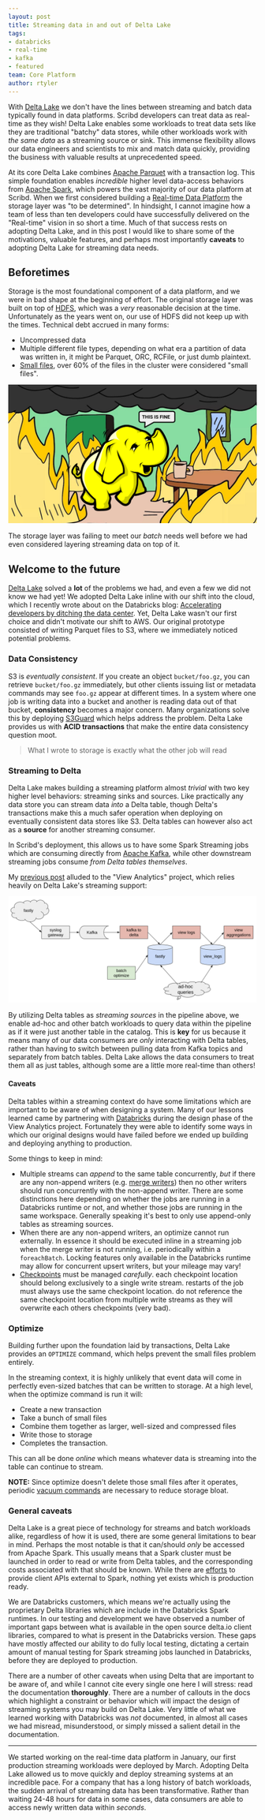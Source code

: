 ```yaml
---
layout: post
title: Streaming data in and out of Delta Lake
tags:
- databricks
- real-time
- kafka
- featured
team: Core Platform
author: rtyler
---
```



With [Delta Lake](https://delta.io) we don't have the lines between
streaming and batch data typically found in data platforms.  Scribd
developers can treat data as real-time as they wish! Delta Lake enables some
workloads to treat data sets like they are traditional "batchy" data stores,
while other workloads work with _the same data_ as a streaming source or sink.
This immense flexibility allows our data engineers and scientists to mix and
match data quickly, providing the business with valuable results at
unprecedented speed.

At its core Delta Lake combines [Apache Parquet](https://parquet.apache.org/) with a transaction log. This simple
foundation enables _incredible_ higher level data-access behaviors from [Apache Spark](https://spark.apache.org), which powers the vast majority of our data platform at Scribd.
When we first considered building a
[Real-time Data Platform](/blog/2019/real-time-data-platform.html)
the storage layer was "to be determined". In hindsight, I cannot imagine how a
team of less than ten developers could have successfully delivered on the
"Real-time" vision in so short a time. Much of that success rests on adopting
Delta Lake, and in this post I would like to share some of the motivations,
valuable features, and perhaps most importantly **caveats** to adopting Delta
Lake for streaming data needs.


## Beforetimes

Storage is the most foundational component of a data platform, and we were in
bad shape at the beginning of effort. The original storage layer was built on top
of [HDFS](https://en.wikipedia.org/wiki/HDFS), which was a _very_ reasonable decision at the time. Unfortunately as the years
went on, our use of HDFS did not keep up with the times. Technical debt accrued in many forms:

* Uncompressed data
* Multiple different file types, depending on what era a partition of data was written in, it might be Parquet, ORC, RCFile, or just dumb plaintext.
* [Small files](https://www.quora.com/What-is-the-small-file-problem-in-Hadoop?share=1), over 60% of the files in the cluster were considered "small files".


![HDFS is fine](/post-images/2020-06-delta-lake/this-is-fine.png)


The storage layer was failing to meet our _batch_ needs well before we had even
considered layering streaming data on top of it.


## Welcome to the future

[Delta Lake](https://delta.io) solved a **lot** of the problems we had, and
even a few we did not know we had yet! We adopted Delta Lake inline with our shift into the cloud, which I recently wrote about on the Databricks blog:
[Accelerating developers by ditching the data center](https://databricks.com/blog/2020/06/10/accelerating-developers-by-ditching-the-data-center.html).
Yet, Delta Lake wasn't our first choice and didn't motivate our shift to AWS.
Our original prototype consisted of writing Parquet files to S3, where we
immediately noticed potential problems.

### Data Consistency

S3 is _eventually consistent_. If you create an object `bucket/foo.gz`, you can
retrieve `bucket/foo.gz` immediately, but other clients issuing list or
metadata commands may see `foo.gz` appear at different times. In a system where
one job is writing data into a bucket and another is reading data out of that
bucket, **consistency** becomes a major concern. Many organizations solve this
by deploying
[S3Guard](https://hadoop.apache.org/docs/r3.1.1/hadoop-aws/tools/hadoop-aws/s3guard.html)
which helps address the problem. Delta Lake provides us with **ACID transactions**
that make the entire data consistency question moot.

> What I wrote to storage is exactly what the other job will read

### Streaming to Delta

Delta Lake makes building a streaming platform almost _trivial_ with two key
higher level behaviors: streaming sinks and sources. Like practically any data
store you can stream data _into_ a Delta table, though Delta's transactions
make this a much safer operation when deploying on eventually consistent data
stores like S3. Delta tables can however also act as a **source** for another streaming consumer.

In Scribd's deployment, this allows us to have some Spark Streaming jobs which
are consuming directly from [Apache Kafka](https://kafka.apache.org), while
other downstream streaming jobs consume _from Delta tables themselves_.

My [previous post](/blog/2020/shipping-rust-to-production.html) alluded to the "View Analytics" project, which relies heavily on Delta Lake's streaming support:

![View Analytics data pipeline](/post-images/2020-06-delta-lake/view-analytics.png)


By utilizing Delta tables as _streaming sources_ in the pipeline above, we
enable ad-hoc and other batch workloads to query data within the pipeline as if
it were just another table in the catalog. This is **key** for us because it
means many of our data consumers are _only_ interacting with Delta tables,
rather than having to switch between pulling data from Kafka topics and
separately from batch tables. Delta Lake allows the data consumers to treat
them all as just tables, although some are a little more real-time than others!

#### Caveats

Delta tables within a streaming context do have some limitations which are
important to be aware of when designing a system. Many of our lessons learned
came by partnering with [Databricks](https://databricks.com) during the design
phase of the View Analytics project. Fortunately they were able to identify
some ways in which our original designs would have failed before we ended up
building and deploying anything to production.

Some things to keep in mind:

* Multiple streams can _append_ to the same table concurrently, *but* if there
  are any non-append writers (e.g. [merge writers](https://docs.delta.io/latest/delta-update.html)) then no other
  writers should run concurrently with the non-append writer. There are some distinctions here depending on whether the jobs are running in a Databricks runtime or not, and whether those jobs are running in the same workspace. Generally speaking it's best to only use append-only tables as streaming sources.
* When there are any non-append writers, an optimize cannot run externally. In essence it should be executed inline in a streaming job when the merge writer is not running, i.e. periodically within a `foreachBatch`. Locking features only available in the Databricks runtime may allow for concurrent upsert writers, but your mileage may vary!
* [Checkpoints](https://spark.apache.org/docs/latest/streaming-programming-guide.html#checkpointing) must be managed *carefully*. each checkpoint location should belong exclusively to a single write stream. restarts of the job must always use the same checkpoint location. do not reference the same checkpoint location from multiple write streams as they will overwrite each others checkpoints (very bad).


### Optimize

Building further upon the foundation laid by transactions, Delta Lake provides
an `OPTIMIZE` command, which helps prevent the small files problem entirely.

In the streaming context, it is highly unlikely that event data will come in
perfectly even-sized batches that can be written to storage. At a high level,
when the optimize command is run it will:

* Create a new transaction
* Take a bunch of small files
* Combine them together as larger, well-sized and compressed files
* Write those to storage
* Completes the transaction.


This can all be done _online_ which means whatever data is streaming into the table can continue to stream.


**NOTE:** Since optimize doesn't delete those small files after it operates, periodic [vacuum commands](https://docs.delta.io/0.3.0/delta-utility.html#vacuum) are necessary to reduce storage bloat.


### General caveats

Delta Lake is a great piece of technology for streams and batch workloads
alike, regardless of how it is used, there are some general limitations to bear
in mind. Perhaps the most notable is that it can/should _only_ be accessed from
Apache Spark. This usually means that a Spark cluster must be launched in order
to read or write from Delta tables, and the corresponding costs associated with
that should be known. While there are
[efforts](https://github.com/reiseburo/delta.rs) to provide client APIs
external to Spark, nothing yet exists which is production ready.

We are Databricks customers, which means we're actually using the proprietary
Delta libraries which are include in the Databricks Spark runtimes. In our
testing and development we have observed a number of important gaps between
what is available in the open source delta.io client libraries, compared to
what is present in the Databricks version. These gaps have mostly affected our
ability to do fully local testing, dictating a certain amount of manual testing
for Spark streaming jobs launched in Databricks, before they are deployed to
production.


There are a number of other caveats when using Delta that are important to be
aware of, and while I cannot cite every single one here I will stress: read the
documentation **thoroughly**. There are a number of callouts in the docs which
highlight a constraint or behavior which will impact the design of streaming
systems you may build on Delta Lake. Very little of what we learned working
with Databricks was _not_ documented, in almost all cases we had misread,
misunderstood, or simply missed a salient detail in the documentation.


---

We started working on the real-time data platform in January, our
first production streaming workloads were deployed by March. Adopting Delta
Lake allowed us to move quickly and deploy streaming systems at an incredible
pace. For a company that has a long history of batch workloads, the sudden
arrival of streaming data has been transformative. Rather than waiting 24-48
hours for data in some cases, data consumers are able to access newly written
data within _seconds_.

